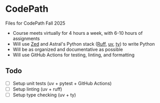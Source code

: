 # CodePath
Files for CodePath Fall 2025

- Course meets virtually for 4 hours a week, with 6-10 hours of assignments
- Will use [Zed](https://zed.dev/) and Astral's Python stack ([Ruff](https://docs.astral.sh/ruff/), [uv](https://docs.astral.sh/uv/), [ty](https://docs.astral.sh/ty/)) to write Python
- Will be as organized and documentative as possible
- Will use GitHub Actions for testing, linting, and formatting

## Todo

- [ ] Setup unit tests (uv + pytest + GitHub Actions)
- [ ] Setup linting (uv + ruff)
- [ ] Setup type checking (uv + ty)
